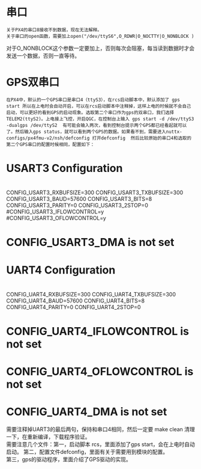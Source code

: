 # 串口

	关于PX4的串口8接收不到数据，现在无法解释。
	关于串口的open函数，需要加上open("/dev/ttyS6",O_RDWR|O_NOCTTY|O_NONBLOCK )
对于O_NONBLOCK这个参数一定要加上，否则每次会阻塞，每当读到数据时才会发送一个数据，否则一直等待。

# GPS双串口  
	在PX4中，默认的一个GPS串口是串口4（ttyS3），在rcs启动脚本中，默认添加了 gps start 所以在上电时会自动开启，可以在rcs启动脚本中注释掉，这样上电的时候就不会自己启动，可以更好的看到GPS的启动现象。选取第二个串口作为gps的双串口，我们选择TELEM2(ttyS2)。上电接上飞控，开启QGC，在控制台上输入 gps start -d /dev/ttyS3 -dualgps /dev/ttyS2  有可能会输入两次，看到控制台提示两个GPS都已经看起就可以了。然后输入gps status，就可以看到两个GPS的数据。如果看不到，需要进入nuttx-configs/px4fmu-v2/nsh/defconfig 打开defconfig  然后比较原始的串口4和选取的第二个GPS串口的配置时候相同，配置如下：  
#
# USART3 Configuration
#
CONFIG_USART3_RXBUFSIZE=300
CONFIG_USART3_TXBUFSIZE=300
CONFIG_USART3_BAUD=57600
CONFIG_USART3_BITS=8
CONFIG_USART3_PARITY=0
CONFIG_USART3_2STOP=0
#CONFIG_USART3_IFLOWCONTROL=y
#CONFIG_USART3_OFLOWCONTROL=y
# CONFIG_USART3_DMA is not set

#
# UART4 Configuration
#
CONFIG_UART4_RXBUFSIZE=300
CONFIG_UART4_TXBUFSIZE=300
CONFIG_UART4_BAUD=57600
CONFIG_UART4_BITS=8
CONFIG_UART4_PARITY=0
CONFIG_UART4_2STOP=0
# CONFIG_UART4_IFLOWCONTROL is not set
# CONFIG_UART4_OFLOWCONTROL is not set
# CONFIG_UART4_DMA is not set

需要注释掉UART3的最后两句，保持和串口4相同，然后一定要 make clean 清理一下，在重新编译，下载程序验证。  
需要注意几个文件：第一，启动脚本 rcs，里面添加了gps start，会在上电时自动启动。  第二，配置文件defconfig，里面有关于需要用到模块的配置。  
第三，gps的驱动程序，里面介绍了GPS驱动的实现。  
